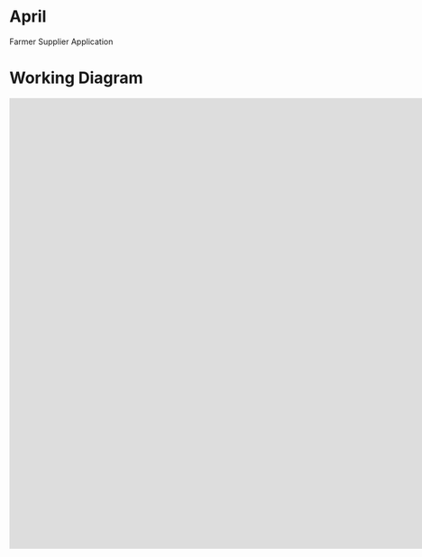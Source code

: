# April
Farmer Supplier Application


# Working Diagram
<embed src="https://github.com/apcomm/April/blob/6eb53fe3a4a3021e9758b330c830a719203403f3/april%20(2).pdf" width="1800px" height="800px" />

